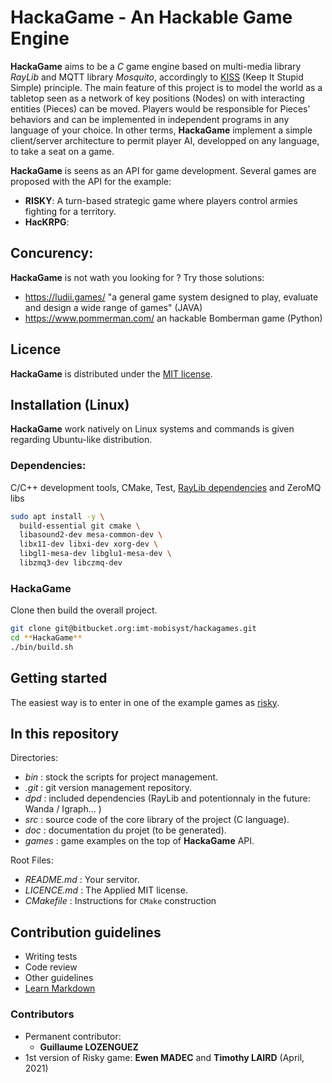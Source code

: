 # HackaGame - An Hackable Game Engine

**HackaGame** aims to be a *C* game engine based on multi-media library *RayLib* and MQTT library *Mosquito*, accordingly to [KISS](https://fr.wikipedia.org/wiki/Principe_KISS)  (Keep It Stupid Simple) principle.
The main feature of this project is to model the world as a tabletop seen as a network of key positions (Nodes) on with 
interacting entities (Pieces) can be moved.
Players would be responsible for Pieces’ behaviors and can be implemented in independent programs in any language of your choice.
In other terms, **HackaGame** implement a simple client/server architecture to permit player AI, developped on any language, to take a seat on a game.

**HackaGame** is seens as an API for game development.
Several games are proposed with the API for the example:

- **RISKY**: A turn-based strategic game where players control armies fighting for a territory.
- **HacKRPG**:

## Concurency:

**HackaGame** is not wath you looking for ? Try those solutions:

- https://ludii.games/ "a general game system designed to play, evaluate and design a wide range of games" (JAVA)
- https://www.pommerman.com/ an hackable Bomberman game (Python)

## Licence

**HackaGame** is distributed under the [MIT license](./LICENCE.md).

## Installation (Linux)

**HackaGame** work natively on Linux systems and commands is given regarding Ubuntu-like distribution.

### Dependencies:

C/C++ development tools, CMake, Test, [RayLib dependencies](https://github.com/raysan5/raylib/wiki/Working-on-GNU-Linux) and ZeroMQ libs

```bash
sudo apt install -y \
  build-essential git cmake \
  libasound2-dev mesa-common-dev \
  libx11-dev libxi-dev xorg-dev \
  libgl1-mesa-dev libglu1-mesa-dev \
  libzmq3-dev libczmq-dev
```

### **HackaGame**

Clone then build the overall project.

```bash
git clone git@bitbucket.org:imt-mobisyst/hackagames.git
cd **HackaGame**
./bin/build.sh
```

## Getting started

The easiest way is to enter in one of the example games as [risky](./games/risky).

## In this repository

Directories:

- *bin* : stock the scripts for project management.
- *.git* : git version management repository.
- *dpd* : included dependencies (RayLib and potentionnaly in the future: Wanda / Igraph... )
- *src* : source code of the core library of the project (C language).
- *doc* : documentation du projet (to be generated).
- *games* : game examples on the top of **HackaGame** API.

Root Files:

- *README.md* : Your servitor.
- *LICENCE.md* : The Applied MIT license.
- *CMakefile* : Instructions for `CMake` construction

## Contribution guidelines

* Writing tests
* Code review
* Other guidelines
* [Learn Markdown](https://bitbucket.org/tutorials/markdowndemo)

### Contributors

- Permanent contributor:
  * **Guillaume LOZENGUEZ**
- 1st version of Risky game: **Ewen MADEC** and **Timothy LAIRD** (April, 2021)
